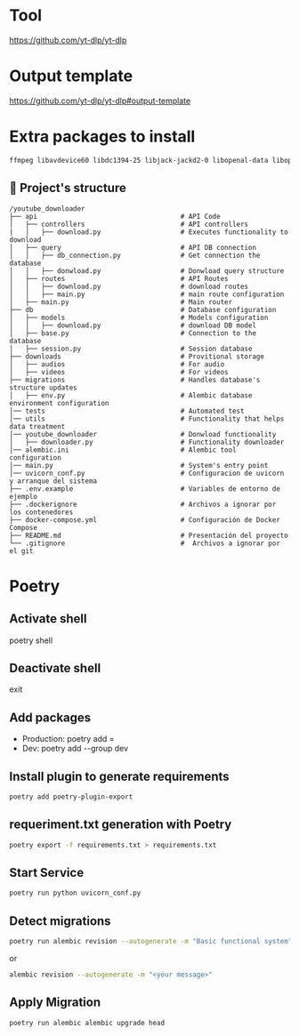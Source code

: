 

# Tool
https://github.com/yt-dlp/yt-dlp

# Output template
https://github.com/yt-dlp/yt-dlp#output-template

# Extra packages to install
```bash
ffmpeg libavdevice60 libdc1394-25 libjack-jackd2-0 libopenal-data libopenal1 libsdl2-2.0-0 libsndio7.0
```
## 📂 Project's structure
```
/youtube_downloader
├── api                                    # API Code
│   ├── controllers                        # API controllers
|   │   ├── download.py                    # Executes functionality to download
│   ├── query                              # API DB connection
│   │   ├── db_connection.py               # Get connection the database
│   │   ├── donwload.py                    # Donwload query structure
│   ├── routes                             # API Routes
│   │   ├── download.py                    # download routes
│   │   ├── main.py                        # main route configuration
│   ├── main.py                            # Main router
├── db                                     # Database configuration
│   ├── models                             # Models configuration
│   │   ├── download.py                    # download DB model
│   ├── base.py                            # Connection to the database
│   ├── session.py                         # Session database
├── downloads                              # Provitional storage
│   ├── audios                             # For audio
│   ├── videos                             # For videos
├── migrations                             # Handles database's structure updates
│   ├── env.py                             # Alembic database environment configuration
│── tests                                  # Automated test
│── utils                                  # Functionality that helps data treatment
│── youtube_downloader                     # Donwload functionality
│   ├── downloader.py                      # Functionality downloader
│── alembic.ini                            # Alembic tool configuration 
│── main.py                                # System's entry point
│── uvicorn_conf.py                        # Configuracion de uvicorn y arranque del sistema
├── .env.example                           # Variables de entorno de ejemplo
├── .dockerignore                          # Archivos a ignorar por los contenedores
├── docker-compose.yml                     # Configuración de Docker Compose
├── README.md                              # Presentación del proyecto
└── .gitignore                             #  Archivos a ignorar por el git

```

# Poetry
## Activate shell
poetry shell

## Deactivate shell
exit

## Add packages

- Production:
    poetry add <package>=<version>
- Dev:
    poetry add --group dev <package>

## Install plugin to generate requirements
```bash
poetry add poetry-plugin-export
```

## requeriment.txt generation with Poetry
```bash
poetry export -f requirements.txt > requirements.txt
```

## Start Service
```bash
poetry run python uvicorn_conf.py
```

## Detect migrations
```bash
poetry run alembic revision --autogenerate -m "Basic functional system"
```
or

```bash
alembic revision --autogenerate -m "<your message>"
```

## Apply Migration
```bash
poetry run alembic alembic upgrade head
```
